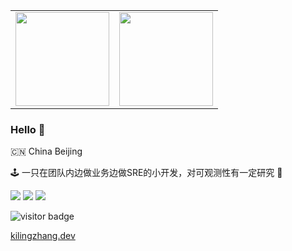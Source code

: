 <table cellpadding="10">
    <tr>
        <td style="text-align: center;">
            <image src="https://github-readme-stats.vercel.app/api?username=kilingzhang&show_icons=true&layout=compact" height="150" />
        </td>
        <td style="text-align: center;">
            <image src="https://github-readme-stats.vercel.app/api/top-langs/?username=kilingzhang&show_icons=true&layout=compact&hide=vue,javascript,html,css" height="150" />
        </td>
    </tr>
</table>


### Hello 👋

🇨🇳 China Beijing

🕹 一只在团队内边做业务边做SRE的小开发，对可观测性有一定研究 🔭

<img  src="https://img.shields.io/badge/go-%2300ADD8.svg?&style=plastic&logo=go&logoColor=white"/> <img src="https://img.shields.io/badge/php-%23777BB4.svg?&style=plastic&logo=php&logoColor=white"/> <img  src="https://img.shields.io/badge/react-%2300ADD8.svg?&style=plastic&logo=react&logoColor=white"/>


<!--<img src="https://visitor-badge.glitch.me/badge?page_id=kilingzhang.kilingzhang" alt="visitor badge"/>-->
<img src="https://visitor-badge.laobi.icu/badge?page_id=kilingzhang.kilingzhang" alt="visitor badge"/>       




[kilingzhang.dev](https://kilingzhang.dev)
